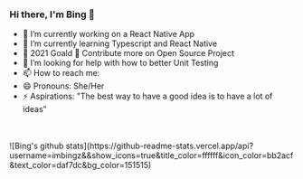 ### Hi there, I'm Bing 👋

- 🔭 I’m currently working on a React Native App
- 🌱 I’m currently learning Typescript and React Native
- 🥅 2021 Goald 🎯 Contribute more on Open Source Project
- 🤔 I’m looking for help with how to better Unit Testing
- 📫 How to reach me: 
- 😄 Pronouns: She/Her
- ⚡ Aspirations: "The best way to have a good idea is to have a lot of ideas" 
<br/>
<br/>
![Bing's github stats](https://github-readme-stats.vercel.app/api?username=imbingz&&show_icons=true&title_color=ffffff&icon_color=bb2acf&text_color=daf7dc&bg_color=151515)
